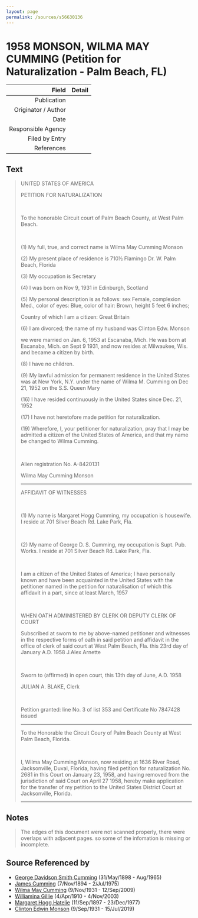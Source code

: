 ```yaml
---
layout: page
permalink: /sources/s56630136
---
```


# 1958 MONSON, WILMA MAY CUMMING (Petition for Naturalization - Palm Beach, FL)

Field | Detail
---:|:---
Publication | 
Originator / Author | 
Date | 
Responsible Agency | 
Filed by Entry | 
References | 

## Text

> UNITED STATES OF AMERICA
>
> PETITION FOR NATURALIZATION
>
> <br/>
>
> To the honorable Circuit court of Palm Beach County, at West Palm Beach.
>
> <br/>
>
> (1) My full, true, and correct name is Wilma May Cumming Monson
>
> (2) My present place of residence is 710½ Flamingo Dr. W. Palm Beach, Florida
>
> (3) My occupation is Secretary
>
> (4) I was born on Nov 9, 1931 in Edinburgh, Scotland
>
> (5) My personal description is as follows: sex Female, complexion Med., color of eyes: Blue, color of hair: Brown, height 5 feet 6 inches; 
>
> Country of which I am a citizen: Great Britain
>
> (6) I am divorced; the name of my husband was Clinton Edw. Monson
>
> we were married on Jan. 6, 1953 at Escanaba, Mich. He was born at Escanaba, Mich. on Sept 9 1931, and now resides at Milwaukee, Wis. and became a citizen by birth.
>
> (8) I have no children.
>
> (9) My lawful admission for permanent residence in the United States was at New York, N.Y. under the name of Wilma M. Cumming on Dec 21, 1952 on the S.S. Queen Mary
>
> (16) I have resided continuously in the United States since Dec. 21, 1952
>
> (17) I have not heretofore made petition for naturalization. 
>
> (19) Wherefore, I, your petitioner for naturalization, pray that I may be admitted a citizen of the United States of America, and that my name be changed to Wilma Cumming.
>
> <br/>
>
> Alien registration No. A-8420131
>
> Wilma May Cumming Monson
>
> ---
>
> AFFIDAVIT OF WITNESSES
>
> <br/>
>
> (1) My name is Margaret Hogg Cumming,  my occupation is housewife. I reside at 701 Silver Beach Rd. Lake Park, Fla.
>
> <br/>
>
> (2) My name of George D. S. Cumming,  my occupation is Supt. Pub. Works. I reside at 701 Silver Beach Rd. Lake Park, Fla.
>
> <br/>
>
> I am a citizen of the United States of America; I have personally known and have been acquainted in the United States with the petitioner named in the petition for naturalisation  of which this affidavit in a part, since at least March, 1957
>
> <br/>
>
> WHEN OATH ADMINISTERED BY CLERK OR DEPUTY CLERK OF COURT
>
> Subscribed at sworn to me by above-named petitioner and witnesses in the respective forms of oath in said petition and affidavit in the office of clerk of said court at West Palm Beach, Fla. this 23rd day of January A.D. 1958 J.Alex Arnette
>
> <br/>
>
> Sworn to (affirmed) in open court, this 13th day of June, A.D. 1958
>
> JULIAN A. BLAKE, Clerk
>
> <br/>
>
> Petition granted: line No. 3 of list 353 and Certificate No 7847428 issued
>
> ---
>
> To the Honorable the Circuit Coury of Palm Beach County at West Palm Beach, Florida.
>
> <br/>
>
> I, Wilma May Cumming Monson, now residing at 1636 River Road, Jacksonville, Duval, Florida, having filed petition for naturalization No. 2681 in this Court on January 23, 1958, and having removed from the jurisdiction of said Court on April 27 1958, hereby make application for the transfer of my petition to the United States District Court at Jacksonville, Florida.
>
> ---
>

## Notes

> The edges of this document were not scanned properly, there were overlaps with adjacent pages. so some of the infomation is missing or incomplete.
>


## Source Referenced by

* [George Davidson Smith Cumming](../people/@13773669@-george-davidson-smith-cumming-b1898-5-31-d1965-8.md) (31/May/1898 - Aug/1965)
* [James Cumming](../people/@492889@-james-cumming-b1894-11-7-d1975-7-2.md) (7/Nov/1894 - 2/Jul/1975)
* [Wilma May Cumming](../people/@74680609@-wilma-may-cumming-b1931-11-9-d2009-9-12.md) (9/Nov/1931 - 12/Sep/2009)
* [Williamina Gillie](../people/@23770336@-williamina-gillie-b1910-4-4-d2003-11-4.md) (4/Apr/1910 - 4/Nov/2003)
* [Margaret Hogg Hatelie](../people/@43723296@-margaret-hogg-hatelie-b1897-9-11-d1977-12-23.md) (11/Sep/1897 - 23/Dec/1977)
* [Clinton Edwin Monson](../people/@24393948@-clinton-edwin-monson-b1931-9-9-d2019-7-15.md) (9/Sep/1931 - 15/Jul/2019)
